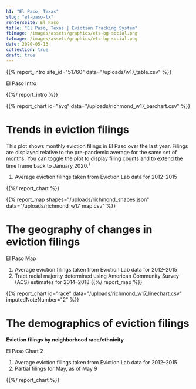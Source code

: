 ```yaml
---
h1: "El Paso, Texas"
slug: "el-paso-tx"
rentersSite: El Paso
title: "El Paso, Texas | Eviction Tracking System"
fbImage: /images/assets/graphics/ets-bg-social.png
twImage: /images/assets/graphics/ets-bg-social.png
date: 2020-05-13
collection: true
draft: true
---
```


{{% report_intro site_id="51760" data="/uploads/w17_table.csv" %}}

El Paso Intro

{{%/ report_intro %}}

{{% report_chart id="avg" data="/uploads/richmond_w17_barchart.csv" %}}

# Trends in eviction filings

This plot shows monthly eviction filings in El Paso over the last year. Filings are displayed relative to the pre-pandemic average for the same set of months. You can toggle the plot to display filing counts and to extend the time frame back to January 2020.<sup>1</sup>

1. Average eviction filings taken from Eviction Lab data for 2012–2015

{{%/ report_chart %}}

{{% report_map shapes="/uploads/richmond_shapes.json" data="/uploads/richmond_w17_map.csv" %}}

# The geography of changes in eviction filings

El Paso Map

1. Average eviction filings taken from Eviction Lab data for 2012–2015
2. Tract racial majority determined using American Community Survey (ACS) estimates for 2014–2018
   {{%/ report_map %}}

{{% report_chart id="race" data="/uploads/richmond_w17_linechart.csv" imputedNoteNumber="2" %}}

# The demographics of eviction filings

**Eviction filings by neighborhood race/ethnicity**

El Paso Chart 2

1. Average eviction filings taken from Eviction Lab data for 2012–2015
2. Partial filings for May, as of May 9

{{%/ report_chart %}}
